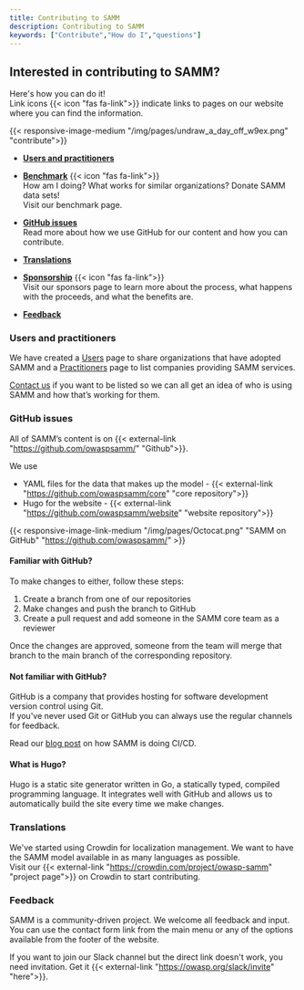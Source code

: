 ```yaml
---
title: Contributing to SAMM
description: Contributing to SAMM
keywords: ["Contribute","How do I","questions"]
---
```


## Interested in contributing to SAMM?

Here's how you can do it!  
Link icons {{< icon "fas fa-link">}} indicate links to pages on our website where you can find the information.

{{< responsive-image-medium "/img/pages/undraw_a_day_off_w9ex.png" "contribute">}}

* **<a href="#UsersPractitioners">Users and practitioners</a>**  

* **[Benchmark](/benchmark)</a>**  {{< icon "fas fa-link">}}  
    How am I doing? What works for similar organizations? Donate SAMM data sets!  
    Visit our benchmark page.

* **<a href="#GitHub">GitHub issues</a>**  
    Read more about how we use GitHub for our content and how you can contribute.

* **<a href="#Translations">Translations</a>**
* **[Sponsorship](/sponsors)**  {{< icon "fas fa-link">}}  
    Visit our sponsors page to learn more about the process, what happens with the proceeds, and what the benefits are.

* **<a href="#Feedback">Feedback</a>**




<a name="UsersPractitioners"></a>

### Users and practitioners

We have created a [Users](/samm-users) page to share organizations that have adopted SAMM and a [Practitioners](/practitioners) page to list companies providing SAMM services.

[Contact us](/contact) if you want to be listed so we can all get an idea of who is using SAMM and how that’s working for them.

<a name="GitHub"></a>

### GitHub issues

All of SAMM’s content is on {{< external-link "https://github.com/owaspsamm/" "Github">}}. 


We use 
- YAML files for the data that makes up the model - {{< external-link "https://github.com/owaspsamm/core" "core repository">}}
- Hugo for the website - {{< external-link "https://github.com/owaspsamm/website" "website repository">}}

{{< responsive-image-link-medium "/img/pages/Octocat.png" "SAMM on GitHub" "https://github.com/owaspsamm/" >}}

#### Familiar with GitHub?
To make changes to either, follow these steps:

1. Create a branch from one of our repositories
2. Make changes and push the branch to GitHub
3. Create a pull request and add someone in the SAMM core team as a reviewer

Once the changes are approved, someone from the team will merge that branch to the main branch of the corresponding repository.

#### Not familiar with GitHub?
GitHub is a company that provides hosting for software development version control using Git.  
If you've never used Git or GitHub you can always use the regular channels for feedback.

Read our [blog post](/blog/2020/03/31/samm-is-doing-cicd/) on how SAMM is doing CI/CD.

#### What is Hugo?
Hugo is a static site generator written in Go, a statically typed, compiled programming language. It integrates well with GitHub and allows us to automatically build the site every time we make changes.

<a name="Translations"></a>

### Translations


We've started using Crowdin for localization management. We want to have the SAMM model available in as many languages as possible.  
Visit our {{< external-link "https://crowdin.com/project/owasp-samm" "project page">}} on Crowdin to start contributing.


<a name="Feedback"></a>

### Feedback

SAMM is a community-driven project. We welcome all feedback and input.
You can use the contact form link from the main menu or any of the options available from the footer of the website.

If you want to join our Slack channel but the direct link doesn't work, you need invitation. Get it {{< external-link "https://owasp.org/slack/invite" "here">}}.